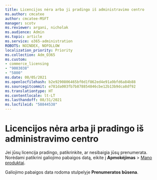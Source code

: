 ```yaml
---
title: Licencijos nėra arba ji pradingo iš administravimo centro
ms.author: cmcatee
author: cmcatee-MSFT
manager: scotv
ms.reviewer: argani, nicholak
ms.audience: Admin
ms.topic: article
ms.service: o365-administration
ROBOTS: NOINDEX, NOFOLLOW
localization_priority: Priority
ms.collection: Adm_O365
ms.custom:
- commerce_licensing
- "9003038"
- "5800"
ms.date: 08/05/2021
ms.openlocfilehash: b2e9290806465bf0d1f862ed4e91a9bfd6a84b88
ms.sourcegitcommit: e781da003fb7b878854846cbe12b13b9dca8df92
ms.translationtype: HT
ms.contentlocale: lt-LT
ms.lasthandoff: 08/31/2021
ms.locfileid: "58844538"
---
```

# <a name="license-missing-or-disappears-from-the-admin-center"></a>Licencijos nėra arba ji pradingo iš administravimo centro

Jei jūsų licencija pradingo, patikrinkite, ar nesibaigia jūsų prenumerata. Norėdami patikrini galiojimo pabaigos datą, eikite į **Apmokėjimas** > [Mano produktai](https://go.microsoft.com/fwlink/p/?linkid=842054).

Galiojimo pabaigos data rodoma stulpelyje **Prenumeratos būsena**.